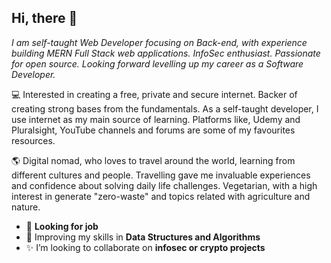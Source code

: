 <!-- ![alt text](https://images.unsplash.com/photo-1477948879622-5f16e220fa42?ixlib=rb-1.2.1&ixid=eyJhcHBfaWQiOjEyMDd9&auto=format&fit=crop&w=1350&q=80) -->
<!-- ![alt text](https://media-exp1.licdn.com/dms/image/C4E16AQGb8nitjNusOg/profile-displaybackgroundimage-shrink_200_800/0?e=1599696000&v=beta&t=IUbrlWWAwf6WjfB19nMI2sSHZA5m8UOh1SmIU6RQlt4) -->

## Hi, there 👋

*I am self-taught Web Developer focusing on Back-end, with experience building MERN Full Stack web applications. InfoSec enthusiast. Passionate for open source. Looking forward levelling up my career as a Software Developer.*

💻 Interested in creating a free, private and secure internet. Backer of creating strong bases from the fundamentals.
As a self-taught developer, I use internet as my main source of learning. Platforms like, Udemy and Pluralsight, YouTube channels and forums are some of my favourites resources.

🌎 Digital nomad, who loves to travel around the world, learning from different cultures and people. Travelling gave me invaluable experiences and confidence about solving daily life challenges. Vegetarian, with a high interest in generate "zero-waste" and topics related with agriculture and nature.

- 🔨 **Looking for job**
- 🌱 Improving my skills in **Data Structures and Algorithms**
- ✨ I’m looking to collaborate on **infosec or crypto projects**

<!--
**devmasf/devmasf** is a ✨ _special_ ✨ repository because its `README.md` (this file) appears on your GitHub profile.

Here are some ideas to get you started:

- 🔭 I’m currently working on ...
- 🌱 I’m currently learning ...
- 👯 I’m looking to collaborate on ...
- 🤔 I’m looking for help with ...
- 💬 Ask me about ...
- 📫 How to reach me: ...
- 😄 Pronouns: ...
- ⚡ Fun fact: ...
-->
